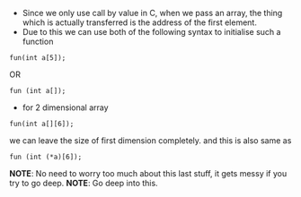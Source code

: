 - Since we only use call by value in C, when we pass an array, the thing which is actually transferred is the address of the first element.
- Due to this we can use both of the following syntax to initialise such a function
```
fun(int a[5]);
```
OR
```
fun (int a[]);
```
- for 2 dimensional array
```
fun(int a[][6]);
```
we can leave the size of first dimension completely.
and this is also same as
```
fun (int (*a)[6]);
```

**NOTE**: No need to worry too much about this last stuff, it gets messy if you try to go deep.
**NOTE**: Go deep into this.